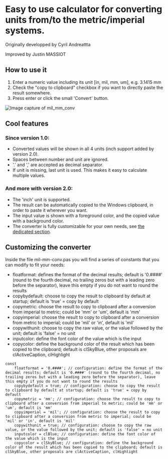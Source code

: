 # Easy to use calculator for converting units from/to the metric/imperial systems.

Originally developped by Cyril Andreattta

Improved by Justin MASSIOT

## How to use it
  1. Enter a numeric value including its unit [in, mil, mm, um], e.g. 3.1415 mm
  1. Check the "copy to clipboard" checkbox if you want to directly paste the result somewhere.
  1. Press enter or click the small 'Convert' button.

![Image capture of mil_mm_conv](https://github.com/Altium-Designer-addons/scripts-libraries/raw/master/Scripts%20-%20Misc/mil-mm-conv/mil-mm-conv.png)

## Cool features

### Since version 1.0:
* Converted values will be shown in all 4 units (inch support added by version 2.0).
* Spaces between number and unit are ignored.
* '.' and ',' are accepted as decimal separator.
* If unit is missing, last unit is used. This makes it easy to calculate multiple values.

### And more with version 2.0:
* The 'inch' unit is supported.
* The result can be automatically copied to the Windows clipboard, in order to paste it wherever you want.
* The input value is shown with a foreground color, and the copied value with a background color.
* The converter is fully customizable for your own needs, see [the dedicated section](#customizing-the-converter).

## Customizing the converter

Inside the file mil-mm-conv.pas you will find a series of constants that you can modify to fit your needs:
* floatformat: defines the format of the decimal results; default is '0.####' (round to the fourth decimal, no trailing zeros but with a leading zero before the separator), leave this empty if you do not want to round the results
* copybydefault: choose to copy the result to clipboard by default at startup; default is 'true' = copy by default
* copymetric: choose the result to copy to clipboard after a conversion from imperial to metric; could be 'mm' or 'um', default is 'mm'
* copyimperial: choose the result to copy to clipboard after a conversion from metric to imperial; could be 'mil' or 'in', default is 'mil'
* copywithunit: choose to copy the raw value, or the value followed by the unit; default is 'false' = no unit
* inputcolor: define the font color of the value which is the input
* copycolor: define the background color of the result which has been copied to the clipboard; default is clSkyBlue, other proposals are clActiveCaption, clHighlight

```delphi
const
    floatformat = '0.####'; // configuration: define the format of the decimal results; default is '0.####' (round to the fourth decimal, no trailing zeros but with a leading zero before the separator), leave this empty if you do not want to round the results
    copybydefault = true; // configuration: choose to copy the result to clipboard by default at startup; default is 'true' = copy by default
    copymetric = 'mm'; // configuration: choose the result to copy to clipboard after a conversion from imperial to metric; could be 'mm' or 'um', default is 'mm'
    copyimperial = 'mil'; // configuration: choose the result to copy to clipboard after a conversion from metric to imperial; could be 'mil' or 'in', default is 'mil'
    copywithunit = true; // configuration: choose to copy the raw value, or the value followed by the unit; default is 'false' = no unit
    inputcolor = clBlue; // configuration: define the font color of the value which is the input
    copycolor = clSkyBlue; // configuration: define the background color of the result which has been copied to the clipboard; default is clSkyBlue, other proposals are clActiveCaption, clHighlight
```